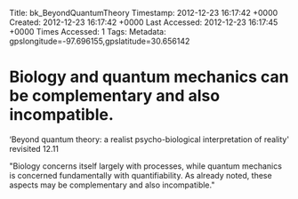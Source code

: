 Title: bk_BeyondQuantumTheory
Timestamp: 2012-12-23 16:17:42 +0000
Created: 2012-12-23 16:17:42 +0000
Last Accessed: 2012-12-23 16:17:45 +0000
Times Accessed: 1
Tags: 
Metadata: gpslongitude=-97.696155,gpslatitude=30.656142


# Biology and quantum mechanics can be complementary and also incompatible.

‘Beyond quantum theory: a realist psycho-biological interpretation of reality' revisited
12.11

"Biology concerns itself largely with processes, while quantum mechanics is concerned fundamentally with quantifiability.  As already noted, these aspects may be complementary and also incompatible."

